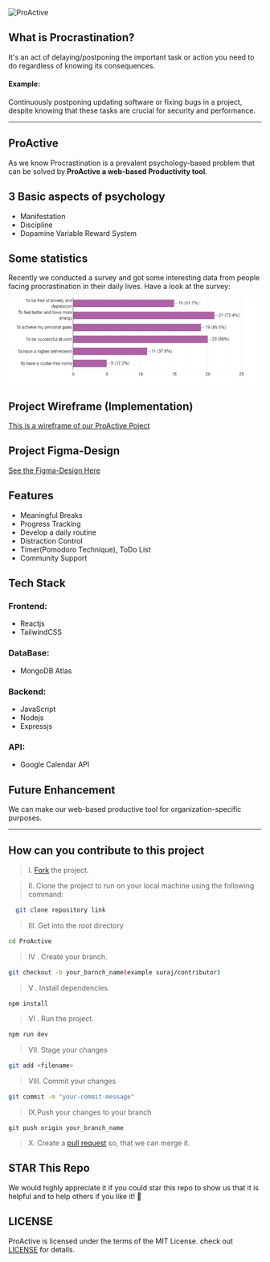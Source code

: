 <!--# ProActive - Web-Based Productivity Tool-->

![ProActive](https://socialify.git.ci/Suraj-kumar00/ProActive/image?description=1&font=Inter&forks=1&issues=1&language=1&name=1&owner=1&pattern=Plus&pulls=1&stargazers=1&theme=Dark)

## What is Procrastination?

It's an act of delaying/postponing the important task or action you need to do regardless of knowing its consequences.

#### Example:

Continuously postponing updating software or fixing bugs in a project, despite knowing that these tasks are crucial for security and performance.

---

## ProActive

As we know Procrastination is a prevalent psychology-based problem that can be solved by **ProActive a web-based Productivity tool**.

## 3 Basic aspects of psychology

- Manifestation
- Discipline
- Dopamine Variable Reward System

## Some statistics

Recently we conducted a survey and got some interesting data from people facing procrastination in their daily lives. Have a look at the survey:

![ProActive procrastination survey report](https://raw.githubusercontent.com/Suraj-kumar00/ProActive/main/Assets/Statistics_of_ProActive.jpeg)

## Project Wireframe (Implementation)

[This is a wireframe of our ProActive Poject](https://excalidraw.com/#room=16af7809f06ee64edfa3,b1Hoc7Ptk_d-501jDrXSCg)

## Project Figma-Design

[See the Figma-Design Here](https://www.figma.com/file/a2UpOUlF7pWdqA03bhttIr/Untitled?type=design&node-id=0%3A1&mode=design&t=hZpPRo2nDEVgVyHa-1)

## Features

- Meaningful Breaks
- Progress Tracking
- Develop a daily routine
- Distraction Control
- Timer(Pomodoro Technique), ToDo List
- Community Support

## Tech Stack

### Frontend:

- Reactjs
- TailwindCSS

### DataBase:

- MongoDB Atlas

### Backend:

- JavaScript
- Nodejs
- Expressjs

### API:

- Google Calendar API

## Future Enhancement

We can make our web-based productive tool for organization-specific purposes.

---

## How can you contribute to this project

> &#8544;. [Fork](https://github.com/Suraj-kumar00/ProActive/fork) the project.

> &#8545;. Clone the project to run on your local machine using the following command:

```sh
  git clone repository link
```

> &#8546;. Get into the root directory

```sh
cd ProActive
```

> &#8547; . Create your branch.

```sh
git checkout -b your_barnch_name(example suraj/contributor)
```

> &#8548; . Install dependencies.

```sh
npm install
```

> &#8549; . Run the project.

```sh
npm run dev
```

> &#8550;. Stage your changes

```sh
git add <filename>
```

> &#8551;. Commit your changes

```sh
git commit -m "your-commit-message"
```

> &#8552;.Push your changes to your branch

```
git push origin your_branch_name
```

> &#8553;. Create a [pull request](https://github.com/Suraj-kumar00/ProActive/compare) so, that we can merge it.

## STAR This Repo

We would highly appreciate it if you could star this repo to show us that it is helpful and to help others if you like it! 🌟

## LICENSE
ProActive is licensed under the terms of the MIT License. check out [LICENSE](https://github.com/Suraj-kumar00/ProActive/blob/main/LICENSE) for details.

